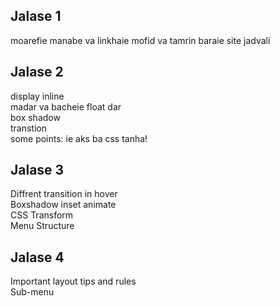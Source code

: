 
<h2>Jalase 1</h2>
moarefie manabe va linkhaie mofid va tamrin baraie site jadvali
<h2>Jalase 2</h2>
display inline<br />
madar va bacheie float dar<br />
box shadow<br />
transtion<br />
some points: ie aks ba css tanha!
<h2>Jalase 3</h2>
Diffrent transition in hover<br />
Boxshadow inset animate<br />
CSS Transform<br />
Menu Structure<br />
<h2>Jalase 4</h2>
Important layout tips and rules<br />
Sub-menu